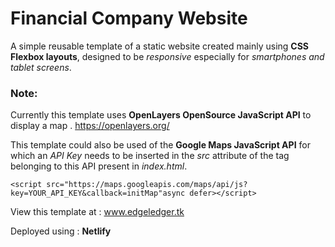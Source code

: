 # Financial Company Website
A simple reusable template of a static website created mainly using **CSS Flexbox layouts**, designed to be _responsive_ especially for _smartphones and tablet screens_.

### Note: 
Currently this template uses **OpenLayers OpenSource JavaScript API** to display a map . https://openlayers.org/

This template could also be used of the **Google Maps JavaScript API** for which an _API Key_ needs to be inserted in the _src_ attribute of the _<script></script>_ tag belonging to this API present in _index.html_.

```
<script src="https://maps.googleapis.com/maps/api/js?key=YOUR_API_KEY&callback=initMap"async defer></script>
```

View this template at : www.edgeledger.tk

Deployed using : **Netlify**
